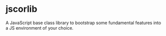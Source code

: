 # jscorlib
A JavaScript base class library to bootstrap some fundamental features into a JS environment of your choice.

